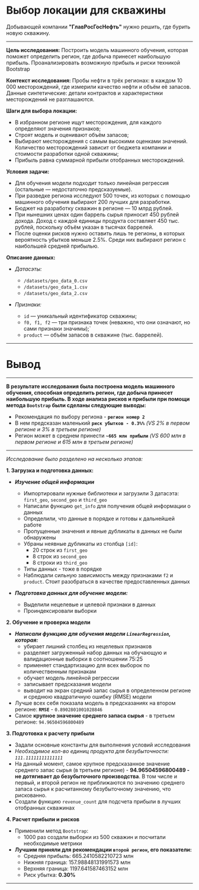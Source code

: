 # Выбор локации для скважины

Добывающей компании **"ГлавРосГосНефть"** нужно решить, где бурить новую скважину.

---

**Цель исследования:** Построить модель машинного обучения, которая поможет определить регион, где добыча принесет наибольшую прибыль. Проанализировать возможную прибыль и риски техникой Bootstrap

**Контекст исследования:** Пробы нефти в трёх регионах: в каждом 10 000 месторождений, где измерили качество нефти и объём её запасов. Данные синтетические: детали контрактов и характеристики месторождений не разглашаются.

**Шаги для выбора локации:**

- В избранном регионе ищут месторождения, для каждого определяют значения признаков;
- Строят модель и оценивают объём запасов;
- Выбирают месторождения с самым высокими оценками значений. Количество месторождений зависит от бюджета компании и стоимости разработки одной скважины;
- Прибыль равна суммарной прибыли отобранных месторождений.

**Условия задачи:**
- Для обучения модели подходит только линейная регрессия (остальные — недостаточно предсказуемые).
- При разведке региона исследуют 500 точек, из которых с помощью машинного обучения выбирают 200 лучших для разработки.
- Бюджет на разработку скважин в регионе — 10 млрд рублей.
- При нынешних ценах один баррель сырья приносит 450 рублей дохода. Доход с каждой единицы продукта составляет 450 тыс. рублей, поскольку объём указан в тысячах баррелей.
- После оценки рисков нужно оставить лишь те регионы, в которых вероятность убытков меньше 2.5%. Среди них выбирают регион с наибольшей средней прибылью.

**Описание данных:**

- *Датасэты:*
    - `/datasets/geo_data_0.csv`
    - `/datasets/geo_data_1.csv`
    - `/datasets/geo_data_2.csv`

- *Признаки:*
    - `id` — уникальный идентификатор скважины;
    - `f0, f1, f2` — три признака точек (неважно, что они означают, но сами признаки значимы);` 
    - `product` — объём запасов в скважине (тыс. баррелей).

---

# Вывод
---
**В результате исследования была построена модель машинного обучения, способная определить регион, где добыча принесет наибольшую прибыль. В ходе анализа рисков и прибыли при помощи метода `Bootstrap` были сделаны следующие выводы:**

- Рекомендация по выбору региона - **`регион номер 2`**
- В нем предсказан маленький **`риск убытков - 0.3%%`** *(VS 2% в первом регионе и 3% в третьем регионе)*
- Регион может в среднем принести **`~665 млн прибыли`** *(VS 600 млн в первом регионе и 615 млн в третьем регионе)*
---

*Исследование было разделено на несколько этапов:*

**1. Загрузка и подготовка данных:**
- ***Изучение общей информации***
    - Импортировали нужные библиотеки и загрузили 3 датасэта: `first_geo`, `second_geo` и `third_geo`
    - Написали функцию `get_info` для получения общей информации о данных
    - Определили, что данные в порядке и готовы к дальнейшей работе
    - Пропущенные значения и явные дубликаты в данных не были обнаружены
    - Убраны неявные дубликаты из столбца `[id]`:
        - 20 строк из `first_geo`
        - 8 строк из `second_geo`
        - 8 строки из `third_geo`
    - Типы данных - тоже в порядке
    - Наблюдали сильную зависимость между признаками `f2` и `product`. Стоит разобраться в качестве предоставленных данных
    
    
- ***Подготовка данных для обучение модели:***
    - Выделили нецелевые и целевой признаки в данных
    - Проиндексировали выборки



**2. Обучение и проверка модели**
- ***Написали функцию для обучения модели `LinearRegression`, которая:***
    - убирает лишний столбец из нецелевых признаков 
    - разделяет загруженный набор данных на обучающую и валидационные выборки в соотношении 75:25
    - применяет стандартизацию для всех выборок по количественным признакам
    - обучает модель линейной регрессии
    - записывает предсказания модели 
    - выводит на экран средний запас сырья в определенном регионе и среднюю квадратичную ошибку (RMSE) модели
- Лучше всех себя показала модель в предсказаниях на втором регионе: **`RMSE`** - `0.8902801001028846`
- Самое **крупное значение среднего запаса сырья** - в третьем регионе: `94.96504596800489`

**3. Подготовка к расчету прибыли**
- Задали основные константы для выполнения условий исследования
- *Необходимое кол-во единиц продукта для безубыточности: `111.11111111111111`*
- На данный момент, самое крупное предсказанное значение среднего запас сырья (в третьем регионе) - **94.96504596800489 - не дотягивает до безубыточного производства**. В том числе и первый, и второй регион не приближаются по значению среднего запаса сырья к расчитанному безубыточному значению, что рискованно. 
- Создали функцию `revenue_count` для подсчета прибыли в лучших отобранных скважинах

**4. Расчет прибыли и рисков**
- Применили метод `Bootstrap`:
    - 1000 раз создали выборки из 500 скважин и посчитали необходимые метрики
- **Лучшим приняли для рекомендации `второй регион`, его показатели:**
    - Средняя прибыль: 665.2410582210723 млн
    - Нижняя граница: 157.98848131991573 млн
    - Верхняя граница: 1197.641587463152 млн
    - Риск убытка: **0.30%**

---
